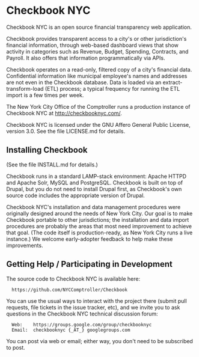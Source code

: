 Checkbook NYC
=============

Checkbook NYC is an open source financial transparency web application.

Checkbook provides transparent access to a city's or other jurisdiction's
financial information, through web-based dashboard views that show activity
in categories such as Revenue, Budget, Spending, Contracts, and
Payroll.  It also offers that information programmatically via APIs.

Checkbook operates on a read-only, filtered copy of a city's financial
data.  Confidential information like municipal employee's names and
addresses are not even in the Checkbook database.  Data is loaded via
an extract-transform-load (ETL) process; a typical frequency for
running the ETL import is a few times per week.

The New York City Office of the Comptroller runs a production instance
of Checkbook NYC at http://checkbooknyc.com/.

Checkbook NYC is licensed under the GNU Affero General Public License,
version 3.0.  See the file LICENSE.md for details.

Installing Checkbook
--------------------

(See the file INSTALL.md for details.)

Checkbook runs in a standard LAMP-stack environment: Apache HTTPD and
Apache Solr, MySQL and PostgreSQL.  Checkbook is built on top of
Drupal, but you do not need to install Drupal first, as Checkbook's
own source code includes the appropriate version of Drupal.

Checkbook NYC's installation and data management procedures were
originally designed around the needs of New York City.  Our goal is to
make Checkbook portable to other jurisdictions; the installation and
data import procedures are probably the areas that most need
improvement to achieve that goal.  (The code itself is
production-ready, as New York City runs a live instance.)  We welcome
early-adopter feedback to help make these improvements.

Getting Help / Participating in Development
-------------------------------------------

The source code to Checkbook NYC is available here:

      https://github.com/NYCComptroller/Checkbook

You can use the usual ways to interact with the project there (submit
pull requests, file tickets in the issue tracker, etc), and we invite
you to ask questions in the Checkbook NYC technical discussion forum:

      Web:    https://groups.google.com/group/checkbooknyc
      Email:  checkbooknyc {_AT_} googlegroups.com

You can post via web or email; either way, you don't need to be
subscribed to post.
